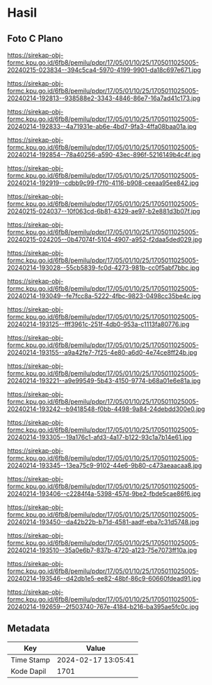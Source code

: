 # Hasil

## Foto C Plano

https://sirekap-obj-formc.kpu.go.id/6fb8/pemilu/pdpr/17/05/01/10/25/1705011025005-20240215-023834--394c5ca4-5970-4199-9901-da18c697e671.jpg

https://sirekap-obj-formc.kpu.go.id/6fb8/pemilu/pdpr/17/05/01/10/25/1705011025005-20240214-192813--938588e2-3343-4846-86e7-16a7ad41c173.jpg

https://sirekap-obj-formc.kpu.go.id/6fb8/pemilu/pdpr/17/05/01/10/25/1705011025005-20240214-192833--4a71931e-ab6e-4bd7-9fa3-4ffa08baa01a.jpg

https://sirekap-obj-formc.kpu.go.id/6fb8/pemilu/pdpr/17/05/01/10/25/1705011025005-20240214-192854--78a40256-a590-43ec-896f-5216149b4c4f.jpg

https://sirekap-obj-formc.kpu.go.id/6fb8/pemilu/pdpr/17/05/01/10/25/1705011025005-20240214-192919--cdbb9c99-f7f0-4116-b908-ceeaa95ee842.jpg

https://sirekap-obj-formc.kpu.go.id/6fb8/pemilu/pdpr/17/05/01/10/25/1705011025005-20240215-024037--10f063cd-6b81-4329-ae97-b2e881d3b07f.jpg

https://sirekap-obj-formc.kpu.go.id/6fb8/pemilu/pdpr/17/05/01/10/25/1705011025005-20240215-024205--0b47074f-5104-4907-a952-f2daa5ded029.jpg

https://sirekap-obj-formc.kpu.go.id/6fb8/pemilu/pdpr/17/05/01/10/25/1705011025005-20240214-193028--55cb5839-fc0d-4273-981b-cc0f5abf7bbc.jpg

https://sirekap-obj-formc.kpu.go.id/6fb8/pemilu/pdpr/17/05/01/10/25/1705011025005-20240214-193049--fe7fcc8a-5222-4fbc-9823-0498cc35be4c.jpg

https://sirekap-obj-formc.kpu.go.id/6fb8/pemilu/pdpr/17/05/01/10/25/1705011025005-20240214-193125--fff3961c-251f-4db0-953a-c1113fa80776.jpg

https://sirekap-obj-formc.kpu.go.id/6fb8/pemilu/pdpr/17/05/01/10/25/1705011025005-20240214-193155--a9a42fe7-7f25-4e80-a6d0-4e74ce8ff24b.jpg

https://sirekap-obj-formc.kpu.go.id/6fb8/pemilu/pdpr/17/05/01/10/25/1705011025005-20240214-193221--a9e99549-5b43-4150-9774-b68a01e6e81a.jpg

https://sirekap-obj-formc.kpu.go.id/6fb8/pemilu/pdpr/17/05/01/10/25/1705011025005-20240214-193242--b9418548-f0bb-4498-9a84-24debdd300e0.jpg

https://sirekap-obj-formc.kpu.go.id/6fb8/pemilu/pdpr/17/05/01/10/25/1705011025005-20240214-193305--19a176c1-afd3-4a17-b122-93c1a7b14e61.jpg

https://sirekap-obj-formc.kpu.go.id/6fb8/pemilu/pdpr/17/05/01/10/25/1705011025005-20240214-193345--13ea75c9-9102-44e6-9b80-c473aeaacaa8.jpg

https://sirekap-obj-formc.kpu.go.id/6fb8/pemilu/pdpr/17/05/01/10/25/1705011025005-20240214-193406--c2284f4a-5398-457d-9be2-fbde5cae86f6.jpg

https://sirekap-obj-formc.kpu.go.id/6fb8/pemilu/pdpr/17/05/01/10/25/1705011025005-20240214-193450--da42b22b-b71d-4581-aadf-eba7c31d5748.jpg

https://sirekap-obj-formc.kpu.go.id/6fb8/pemilu/pdpr/17/05/01/10/25/1705011025005-20240214-193510--35a0e6b7-837b-4720-a123-75e7073ff10a.jpg

https://sirekap-obj-formc.kpu.go.id/6fb8/pemilu/pdpr/17/05/01/10/25/1705011025005-20240214-193546--d42db1e5-ee82-48bf-86c9-60660fdead91.jpg

https://sirekap-obj-formc.kpu.go.id/6fb8/pemilu/pdpr/17/05/01/10/25/1705011025005-20240214-192659--2f503740-767e-4184-b216-ba395ae5fc0c.jpg


## Metadata

| Key        | Value               |
| ---------- | ------------------- |
| Time Stamp | 2024-02-17 13:05:41 |
| Kode Dapil | 1701                |



